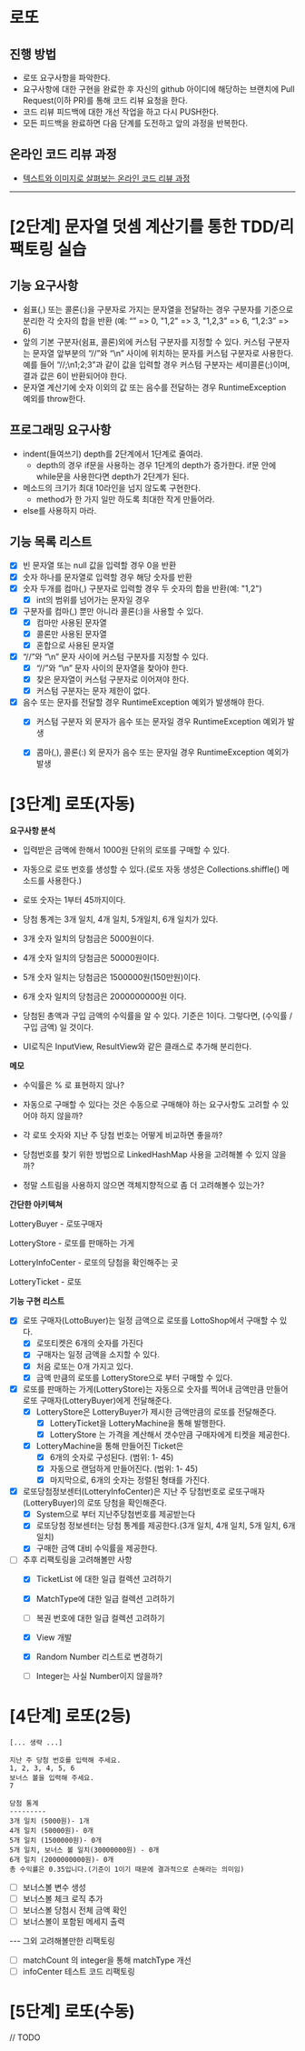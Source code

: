 # 로또
## 진행 방법
* 로또 요구사항을 파악한다.
* 요구사항에 대한 구현을 완료한 후 자신의 github 아이디에 해당하는 브랜치에 Pull Request(이하 PR)를 통해 코드 리뷰 요청을 한다.
* 코드 리뷰 피드백에 대한 개선 작업을 하고 다시 PUSH한다.
* 모든 피드백을 완료하면 다음 단계를 도전하고 앞의 과정을 반복한다.

## 온라인 코드 리뷰 과정
* [텍스트와 이미지로 살펴보는 온라인 코드 리뷰 과정](https://github.com/next-step/nextstep-docs/tree/master/codereview)

---

# [2단계] 문자열 덧셈 계산기를 통한 TDD/리팩토링 실습

## 기능 요구사항

- 쉼표(,) 또는 콜론(:)을 구분자로 가지는 문자열을 전달하는 경우 구분자를 기준으로 분리한 각 숫자의 합을 반환 (예: “” => 0, "1,2" => 3, "1,2,3" => 6, “1,2:3” => 6)
- 앞의 기본 구분자(쉼표, 콜론)외에 커스텀 구분자를 지정할 수 있다. 커스텀 구분자는 문자열 앞부분의 “//”와 “\n” 사이에 위치하는 문자를 커스텀 구분자로 사용한다. 예를 들어 “//;\n1;2;3”과 같이 값을 입력할 경우 커스텀 구분자는 세미콜론(;)이며, 결과 값은 6이 반환되어야 한다.
- 문자열 계산기에 숫자 이외의 값 또는 음수를 전달하는 경우 RuntimeException 예외를 throw한다.

## 프로그래밍 요구사항

- indent(들여쓰기) depth를 2단계에서 1단계로 줄여라.
  - depth의 경우 if문을 사용하는 경우 1단계의 depth가 증가한다. if문 안에 while문을 사용한다면 depth가 2단계가 된다.
- 메소드의 크기가 최대 10라인을 넘지 않도록 구현한다.
  - method가 한 가지 일만 하도록 최대한 작게 만들어라.
- else를 사용하지 마라.

## 기능 목록 리스트

- [x] 빈 문자열 또는 null 값을 입력할 경우 0을 반환
- [x] 숫자 하나를 문자열로 입력할 경우 해당 숫자를 반환
- [x] 숫자 두개를 컴마(,) 구분자로 입력할 경우 두 숫자의 합을 반환(예: "1,2")
  - [x] int의 범위를 넘어가는 문자일 경우
- [x] 구분자를 컴마(,) 뿐만 아니라 콜론(:)을 사용할 수 있다.
  - [x] 컴마만 사용된 문자열
  - [x] 콜론만 사용된 문자열
  - [x] 혼합으로 사용된 문자열
- [x] “//”와 “\n” 문자 사이에 커스텀 구분자를 지정할 수 있다. 
  - [x] “//”와 “\n” 문자 사이의 문자열을 찾아야 한다.
  - [x] 찾은 문자열이 커스텀 구분자로 이어져야 한다.
  - [x] 커스텀 구분자는 문자 제한이 없다.
- [x] 음수 또는 문자를 전달할 경우 RuntimeException 예외가 발생해야 한다.
  - [x] 커스텀 구분자 외 문자가 음수 또는 문자일 경우  RuntimeException 예외가 발생
  - [x] 콤마(,), 콜론(:) 외 문자가 음수 또는 문자일 경우  RuntimeException 예외가 발생



# [3단계] 로또(자동)

**요구사항 분석**

- 입력받은 금액에 한해서 1000원 단위의 로또를 구매할 수 있다.
- 자동으로 로또 번호를 생성할 수 있다.(로또 자동 생성은 Collections.shiffle() 메소드를 사용한다.)
- 로또 숫자는 1부터 45까지이다.
- 당첨 통계는 3개 일치, 4개 일치, 5개일치, 6개 일치가 있다.
- 3개 숫자 일치의 당첨금은 5000원이다.
- 4개 숫자 일치의 당첨금은 50000원이다.
- 5개 숫자 일치는 당첨금은 1500000원(150만원)이다.
- 6개 숫자 일치의 당첨금은 2000000000원 이다.
- 당첨된 총액과 구입 금액의 수익률을 알 수 있다. 기준은 1이다. 그렇다면, (수익률 / 구입 금액) 일 것이다.

- UI로직은 InputView, ResultView와 같은 클래스로 추가해 분리한다.

  

**메모**

- 수익률은 % 로 표현하지 않나?
- 자동으로 구매할 수 있다는 것은 수동으로 구매해야 하는 요구사항도 고려할 수 있어야 하지 않을까?
- 각 로또 숫자와 지난 주 당첨 번호는 어떻게 비교하면 좋을까?

- 당첨번호를 찾기 위한 방법으로 LinkedHashMap 사용을 고려해볼 수 있지 않을까?

- 정말 스트림을 사용하지 않으면 객체지향적으로 좀 더 고려해볼수 있는가?

  

**간단한 아키텍쳐**

LotteryBuyer - 로또구매자

LotteryStore - 로또를 판매하는 가게

LotteryInfoCenter - 로또의 당첨을 확인해주는 곳


LotteryTicket - 로또

**기능 구현 리스트**

- [x] 로또 구매자(LottoBuyer)는 일정 금액으로 로또를 LottoShop에서 구매할 수 있다.
  - [x] 로또티켓은 6개의 숫자를 가진다
  - [x] 구매자는 일정 금액을 소지할 수 있다.
  - [x] 처음 로또는 0개 가지고 있다.
  - [x] 금액 만큼의 로또를 LotteryStore으로 부터 구매할 수 있다.
- [x] 로또를 판매하는 가게(LotteryStore)는 자동으로 숫자를 찍어내 금액만큼 만들어 로또 구매자(LotteryBuyer)에게 전달해준다.
  - [x] LotteryStore은 LotteryBuyer가 제시한 금액만큼의 로또를 전달해준다.
    - [x] LotteryTicket을 LotteryMachine을 통해 발행한다.
    - [x] LotteryStore 는 가격을 계산해서 갯수만큼 구매자에게 티켓을 제공한다.
  - [x] LotteryMachine을 통해 만들어진 Ticket은
    - [x] 6개의 숫자로 구성된다. (범위: 1- 45)
    - [x] 자동으로 랜덤하게 만들어진다. (범위: 1- 45)
    - [x] 마지막으로, 6개의 숫자는 정렬된 형태를 가진다.
  
- [x] 로또당첨정보센터(LotteryInfoCenter)은 지난 주 당첨번호로 로또구매자(LotteryBuyer)의 로또 당첨을 확인해준다.
  - [x] System으로 부터 지난주당첨번호를 제공받는다
  - [x] 로또당첨 정보센터는 당첨 통계를 제공한다.(3개 일치, 4개 일치, 5개 일치, 6개 일치)
  - [x] 구매한 금액 대비 수익률을 제공한다.

- [ ] 추후 리팩토링을 고려해볼만 사항
  - [x] TicketList 에 대한 일급 컬렉션 고려하기
  - [x] MatchType에 대한 일급 컬렉션 고려하기
  - [ ] 복권 번호에 대한 일급 컬렉션 고려하기  
  - [x] View 개발
  - [x] Random Number 리스트로 변경하기
  - [ ] Integer는 사실 Number이지 않을까?
  

# [4단계] 로또(2등)
```text
[... 생략 ...]

지난 주 당첨 번호를 입력해 주세요.
1, 2, 3, 4, 5, 6
보너스 볼을 입력해 주세요.
7

당첨 통계
---------
3개 일치 (5000원)- 1개
4개 일치 (50000원)- 0개
5개 일치 (1500000원)- 0개
5개 일치, 보너스 볼 일치(30000000원) - 0개
6개 일치 (2000000000원)- 0개
총 수익률은 0.35입니다.(기준이 1이기 때문에 결과적으로 손해라는 의미임)
```

- [ ] 보너스볼 변수 생성
- [ ] 보너스볼 체크 로직 추가
- [ ] 보너스볼 당첨시 전체 금액 확인
- [ ] 보너스볼이 포함된 메세지 출력

--- 그외 고려해볼만한 리팩토링 
- [ ] matchCount 의 integer을 통해 matchType 개선
- [ ] infoCenter 테스트 코드 리팩토링

# [5단계] 로또(수동)

// TODO
